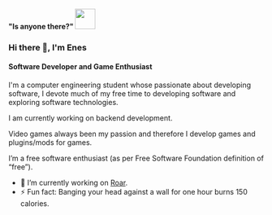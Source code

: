 #### "Is anyone there?" <img src="https://emojis.slackmojis.com/emojis/images/1460579133/354/doom_look.gif" width="40" height="40"/>

### Hi there 👋, I'm Enes
#### Software Developer and Game Enthusiast 
 
I'm a computer engineering student whose passionate about developing software, I devote much of my free time to developing software and exploring software technologies. 

I am currently working on backend development. 

Video games always been my passion and therefore I develop games and plugins/mods for games. 

I’m a free software enthusiast (as per Free Software Foundation definition of “free”). 
 
- 🔭 I’m currently working on [Roar](https://github.com/EnesEmreDemir/roar).
- ⚡ Fun fact: Banging your head against a wall for one hour burns 150 calories. 
